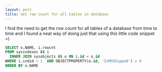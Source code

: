 ```yaml
---
layout: post
title: Get row count for all tables in database
---
```


I find the need to get the row count for all tables of a database from time to time and I found a neat way of doing just that using this little code snippet =)

``` sql
SELECT o.NAME, i.rowcnt 
FROM sysindexes AS i
  INNER JOIN sysobjects AS o ON i.id = o.id 
WHERE i.indid < 2  AND OBJECTPROPERTY(o.id, 'IsMSShipped') = 0
ORDER BY o.NAME
```
